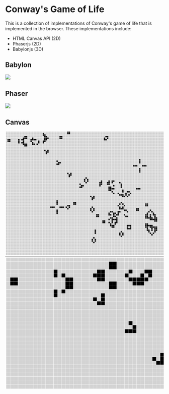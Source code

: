 # Conway's Game of Life

This is a collection of implementations of Conway's game of life that is implemented in the browser.  These implementations include:

- HTML Canvas API (2D)
- Phaserjs (2D)
- Babylonjs (3D)

## Babylon
![](/assets/cellatomata4.gif)

## Phaser
![](/assets/cellatomata3.gif)

## Canvas
![](assets/cellatomata2.gif)
![](assets/cellatomata.gif)